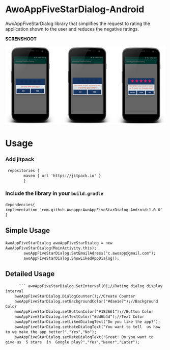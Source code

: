 # AwoAppFiveStarDialog-Android
AwoAppFiveStarDialog library that simplifies the request to rating the application shown to the user and reduces the negative ratings.

<b>SCRENSHOOT</b>

![Alt text](/ss.png?raw=true "Optional Title")

# Usage

### Add jitpack


```
 repositories {
        maven { url 'https://jitpack.io' }
        }
```


### Include the library in your ``build.gradle``
```
dependencies{
implementation 'com.github.Awoapp:AwoAppFiveStarDialog-Android:1.0.0'
}
```       

## Simple Usage
```  
AwoAppFiveStarDialog awoAppFiveStarDialog = new AwoAppFiveStarDialog(MainActivity.this);
        awoAppFiveStarDialog.SetEmailAdress("c.awoapp@gmail.com");
        awoAppFiveStarDialog.ShowLikedAppDialog();
```           
        
        
## Detailed Usage
          ``` awoAppFiveStarDialog.SetInterval(0);//Rating dialog display interval
        awoAppFiveStarDialog.DialogCounter();//Create Counter
        awoAppFiveStarDialog.setBackgroundColor("#dae1e7");//Background Color
        awoAppFiveStarDialog.setButtonColor("#183661");//Button Color
        awoAppFiveStarDialog.setTextColor("#dd6b4d");//Text Color
        awoAppFiveStarDialog.setLikedDialogText("Do you like the app?");
        awoAppFiveStarDialog.setHateDialogText("You want to tell  us how to we make the app better?","Yes","No");
        awoAppFiveStarDialog.setRateDialogText("Great! Do you want to  give us  5 stars  in  Google play?","Yes","Never","Later");
```


        
